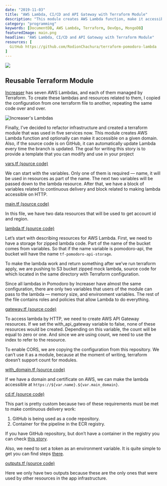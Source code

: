 ```yaml
---
date: "2019-11-03"
title: "AWS Lambda, CI/CD and API Gateway with Terraform Module"
description: "This module creates AWS Lambda function, make it accessible on a given domain and provides CI/CD"
category: "programming"
keywords: [DocumentDB, AWS Lambda, Terraform, DevOps, MongoDB]
featuredImage: main.png
headline: "AWS Lambda, CI/CD and API Gateway with Terraform Module"
resources: [
  GitHub https://github.com/RodionChachura/terraform-pomodoro-lambda
]
---
```


![](/main.png)

## Reusable Terraform Module

[Increaser](https://increaser.org/) has seven AWS Lambdas, and each of them managed by Terraform. To create these lambdas and resources related to them, I copied the configuration from one terraform file to another, repeating the same code over and over.

![Increaser's Lambdas](/list.png)

Finally, I’ve decided to refactor infrastructure and created a terraform module that was used in five services now. This module creates AWS Lambda function and optionally can make it accessible on a given domain. Also, if the source code is on GitHub, it can automatically update Lambda every time the branch is updated. The goal for writing this story is to provide a template that you can modify and use in your project

[vars.tf (source code)](https://github.com/RodionChachura/terraform-pomodoro-lambda/blob/master/vars.tf)

We can start with the variables. Only one of them is required — name, it will be used in resources as part of the name. The next two variables will be passed down to the lambda resource. After that, we have a block of variables related to continuous delivery and block related to making lambda accessible on HTTP.

[main.tf (source code)](https://github.com/RodionChachura/terraform-pomodoro-lambda/blob/master/main.tf)

In this file, we have two data resources that will be used to get account id and region.

[lambda.tf (source code)](https://github.com/RodionChachura/terraform-pomodoro-lambda/blob/master/lambda.tf)

Let’s start with describing resources for AWS Lambda. First, we need to have a storage for zipped lambda code. Part of the name of the bucket comes from variables. So that if the name variable is pomodoro-api, the bucket will have the name `tf-pomodoro-api-storage`.

To make the lambda work and return something after we’ve run terraform apply, we are pushing to S3 bucket zipped mock lambda, source code for which located in the same directory with Terraform configuration.

Since all lambdas in Pomodoro by Increaser have almost the same configuration, there are only two variables that users of the module can pass to the lambda — memory size, and environment variables. The rest of the file contains roles and policies that allow Lambda to do everything.

[gateway.tf (source code)](https://github.com/RodionChachura/terraform-pomodoro-lambda/blob/master/gateway.tf)

To access lambda by HTTP, we need to create AWS API Gateway resources. If we set the with_api_gateway variable to false, none of these resources would be created. Depending on this variable, the count will be equal to zero or one. And since we are using count, we need to use the index to refer to the resource.

To enable CORS, we are copying the configuration from this repository. We can’t use it as a module, because at the moment of writing, terraform doesn’t support count for modules.

[with_domain.tf (source code)](https://medium.com/@geekrodion/aws-lambda-ci-cd-and-api-gateway-with-terraform-module-18d92162f33)

If we have a domain and certificate on AWS, we can make the lambda accessible at `https://${var.name}.${var.main_domain}`.

[cd.tf (source code)](https://github.com/RodionChachura/terraform-pomodoro-lambda/blob/master/cd.tf)

This part is pretty custom because two of these requirements must be met to make continuous delivery work:
1. GitHub is being used as a code repository.
2. Container for the pipeline in the ECR registry.

If you have GitHub repository, but don’t have a container in the registry you can check [this story](https://medium.com/@geekrodion/deploying-spa-on-aws-with-terraform-codepipeline-6290529c24dfs).

Also, we need to set a token as an environment variable. It is quite simple to get you can find steps [there](https://docs.github.com/en/free-pro-team@latest/github/authenticating-to-github/creating-a-personal-access-token).

[outputs.tf (source code)](https://github.com/RodionChachura/terraform-pomodoro-lambda/blob/master/outputs.tf)

Here we only have two outputs because these are the only ones that were used by other resources in the app infrastructure.